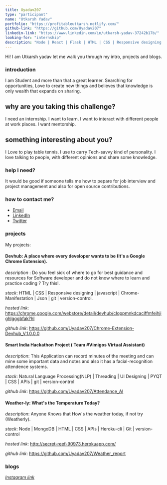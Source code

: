 ```yaml
---
title: Uyadav207
type: "participant"
name: "Utkarsh Yadav"
portfolio: "https://profitableutkarsh.netlify.com/"
github-link: "https://github.com/Uyadav207"
linkedin-link: "https://www.linkedin.com/in/utkarsh-yadav-37242b17b/"
looking-for: "internship"
description: "Node | React | Flask | HTML | CSS | Responsive designing | Learning React-native"
---
```


Hi! I am Utkarsh yadav let me walk you through my intro, projects and blogs.

### introduction

I am Student and more than that a great learner. Searching for opportunities, Love to create new things and believes that knowledge is only wealth that expands on sharing.

## why are you taking this challenge?

I need an internship.
I want to learn.
I want to interact with different people at work places.
I want mentorship.


## something interesting about you?

I Love to play table tennis.
I use to carry Tech-savvy kind of personality.
I love talking to people, with different opinions and share some knowledge. 

### help I need?

It would be good if someone tells me how to pepare for job interview and project management and also for open source contributions.

### how to contact me?

- [Email](mailto:yadavutkarsh207@gmail.com)
- [LinkedIn]( https://www.linkedin.com/in/utkarsh-yadav-37242b17b/)
- [Twitter]( https://twitter.com/UTKARSH40528132/)

### projects
My projects:
#### Devhub: A place where every developer wants to be (It's a Google Chrome Extension).

_description_ : Do you feel sick of where to go for best guidance and resources for Software developer and do not know where to learn and practice coding ? Try this!.

_stack_: HTML | CSS | Responsive designing | javascript | Chrome-Manifestation | Json | git | version-control. 

_hosted link_: https://chrome.google.com/webstore/detail/devhub/cloppmnkdcaciffmfejhjighlgggbfak?hl

_github link_: https://github.com/Uyadav207/Chrome-Extension-Devhub_V.1.0.0.0

#### Smart India Hackathon Project ( Team #Vimigos Virtual Assistant)

_description_: This Application can record minutes of the meeting and can mine some important data and notes and also it has a facial-recognition attendence systems.

_stack_: Natural Language Processing(NLP) | Threading | UI Designing | PYQT | CSS | APIs | git | version-control

_github link_: https://github.com/Uyadav207/Attendance_AI

#### Weather-ly: What's the Temperature Today?

_description_: Anyone Knows that How's the weather today, if not try (Weatherly).

_stack_: Node | MongoDB | HTML | CSS | APIs | Heroku-cli | Git | version-control

_hosted link_: http://secret-reef-90973.herokuapp.com/

_github link_: https://github.com/Uyadav207/Weather_report

### blogs

[_Instagram link_](https://www.instagram.com/python_developer_home/)

